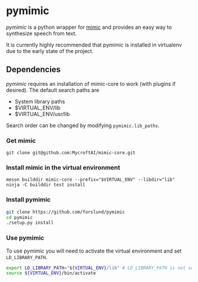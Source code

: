 # pymimic

*pymimic* is a python wrapper for [mimic](http://github.com/MycroftAI/mimic/) and provides an easy way to synthesize speech from text.

It is currently highly recommended that pymimic is installed in virtualenv due to the early state of the project.

## Dependencies

*pymimic* requires an installation of mimic-core to work (with plugins if desired). The
default search paths are

- System library paths
- $VIRTUAL_ENV/lib
- $VIRTUAL_ENV/usr/lib

Search order can be changed by modifying `pymimic.lib_paths`.

### Get mimic

```
git clone git@github.com:MycroftAI/mimic-core.git
```

### Install mimic in the virtual environment

```
meson builddir mimic-core --prefix="$VIRTUAL_ENV" --libdir="lib"
ninja -C builddir test install
```

### Install pymimic

```sh
git clone https://github.com/forslund/pymimic
cd pymimic
./setup.py install
```

### Use pymimic
To use pymimic you will need to activate the virtual environment and set `LD_LIBRARY_PATH`.

```sh
export LD_LIBRARY_PATH="${VIRTUAL_ENV}/lib" # LD_LIBRARY_PATH is not set by activate
source ${VIRTUAL_ENV}/bin/activate
```


